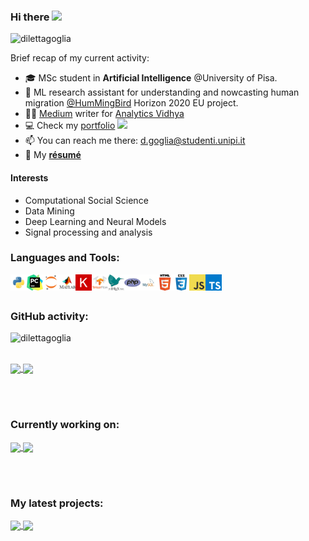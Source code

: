 

### Hi there <img src="https://media.giphy.com/media/hvRJCLFzcasrR4ia7z/giphy.gif" width="25px">

<p align="left"> <img src="https://komarev.com/ghpvc/?username=dilettagoglia&label=Profile%20views&color=0e75b6&style=flat" alt="dilettagoglia" /> </p>

Brief recap of my current activity:
- 🎓 MSc student in <b>Artificial Intelligence</b> @University of Pisa.
- 👔 ML research assistant for understanding and nowcasting human migration <a href="https://hummingbird-h2020.eu/">@HumMingBird</a> Horizon 2020 EU project.
- ✍🏻 <a href="https://medium.com/@d.goglia">Medium</a> writer for <a href="https://medium.com/analytics-vidhya">Analytics Vidhya</a>
- 💻 Check my <a href="https://dilettagoglia.netlify.app/">portfolio</a> <img width="30px" src="https://media.giphy.com/media/MEXDXaPnvIkoSd1DMl/giphy.gif">
- 📫 You can reach me there: <a href= "mailto:d.goglia@studenti.unipi.it">d.goglia@studenti.unipi.it</a>
- 📑 My <a href="https://dilettagoglia.netlify.app/uploads/cv/resume-diletta-goglia.pdf"><b>résumé</b></a>

#### Interests
- Computational Social Science
- Data Mining
- Deep Learning and Neural Models
- Signal processing and analysis

### Languages and Tools: 

<div>
<img width="26px" align="left" src="https://raw.githubusercontent.com/github/explore/80688e429a7d4ef2fca1e82350fe8e3517d3494d/topics/python/python.png">
<img align="left" alt="PyCharm" width="26px" src="https://raw.githubusercontent.com/github/explore/d8574c7bce27faa27fb879bca56dfe351ee66efd/topics/pycharm/pycharm.png" />
<img align="left" alt="JuPyter" width="26px" src="https://raw.githubusercontent.com/github/explore/80688e429a7d4ef2fca1e82350fe8e3517d3494d/topics/jupyter-notebook/jupyter-notebook.png">
<img align="left" alt="" width="26px" src="https://raw.githubusercontent.com/github/explore/80688e429a7d4ef2fca1e82350fe8e3517d3494d/topics/matlab/matlab.png">
<img align="left" alt="Keras" width="26px" src="https://raw.githubusercontent.com/github/explore/cf9a84017e3cdd93aeb635d9b85379ba67d62031/topics/keras/keras.png">
<img align="left" alt="Tensorflow" width="26px" src="https://raw.githubusercontent.com/github/explore/80688e429a7d4ef2fca1e82350fe8e3517d3494d/topics/tensorflow/tensorflow.png">
<img align="left" alt="" width="26px" src="https://raw.githubusercontent.com/github/explore/80688e429a7d4ef2fca1e82350fe8e3517d3494d/topics/latex/latex.png">
<img align="left" alt="" width="26px" src="https://raw.githubusercontent.com/github/explore/ccc16358ac4530c6a69b1b80c7223cd2744dea83/topics/php/php.png">
<img align="left" alt="" width="26px" src="https://raw.githubusercontent.com/github/explore/80688e429a7d4ef2fca1e82350fe8e3517d3494d/topics/mysql/mysql.png">
<img align="left" alt="HTML5" width="26px" src="https://raw.githubusercontent.com/github/explore/80688e429a7d4ef2fca1e82350fe8e3517d3494d/topics/html/html.png" />
<img align="left" alt="CSS3" width="26px" src="https://raw.githubusercontent.com/github/explore/80688e429a7d4ef2fca1e82350fe8e3517d3494d/topics/css/css.png" />
<img align="left" alt="JavaScript" width="26px" src="https://raw.githubusercontent.com/github/explore/80688e429a7d4ef2fca1e82350fe8e3517d3494d/topics/javascript/javascript.png" />
<img align="left" alt="" width="26px" src="https://raw.githubusercontent.com/github/explore/80688e429a7d4ef2fca1e82350fe8e3517d3494d/topics/typescript/typescript.png">

<img align="left" alt="" width="26px" src="">
<img align="left" alt="" width="26px" src="">
</div>

<br/><br/>
### GitHub activity:
<!-- TROPHY -->
<p align="left"> <img src="https://github-profile-trophy.vercel.app/?username=dilettagoglia&theme=gruvbox&no-bg=true" alt="dilettagoglia" /> </p>

<br/>

<!-- STATISTICS -->
<a href="https://github.com/dilettagoglia">
  <img align="center" src="https://github-readme-stats.vercel.app/api?username=dilettagoglia&layout=compact&theme=calm&show_icons=true" />
</a>

<!-- LANGUAGES -->
<a href="https://github.com/dilettagoglia">
  <img align="center" src="https://github-readme-stats.vercel.app/api/top-langs/?username=dilettagoglia&layout=compact&theme=calm&hide=jupyter%20notebook,html,css,xslt,shell" />
</a>


<br/><br/>

### Currently working on:

<a href="https://github.com/dilettagoglia/unconstrained-optimization">
  <img align="center" src="https://github-readme-stats.vercel.app/api/pin/?username=dilettagoglia&repo=unconstrained-optimization&theme=aura_dark" />
</a>
<a href="https://github.com/dilettagoglia/MIMI-dataset">
  <img align="center" src="https://github-readme-stats.vercel.app/api/pin/?username=dilettagoglia&repo=MIMI-dataset&theme=aura_dark" />
</a>

<br/><br/>

### My latest projects:

<a href="https://github.com/dilettagoglia/Signal-Processing">
  <img align="center" src="https://github-readme-stats.vercel.app/api/pin/?username=dilettagoglia&repo=Signal-Processing&theme=nightowl" />
</a>
<a href="https://github.com/dilettagoglia/DataMining">
  <img align="center" src="https://github-readme-stats.vercel.app/api/pin/?username=dilettagoglia&repo=DataMining&theme=nightowl" />
</a>

<!--
**dilettagoglia/dilettagoglia** is a ✨ _special_ ✨ repository because its `README.md` (this file) appears on your GitHub profile.

Here are some ideas to get you started:

- 🔭 I’m currently working on ...
- 🌱 I’m currently learning ...
- 👯 I’m looking to collaborate on ...
- 🤔 I’m looking for help with ...
- 💬 Ask me about ...
- 📫 How to reach me: ...
- 😄 Pronouns: ...
- ⚡ Fun fact: ...
-->
